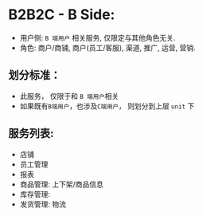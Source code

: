 # B2B2C - B Side:

- 用户侧: `B 端用户` 相关服务, 仅限定与其他角色无关.
- 角色: 商户/商铺, 商户(员工/客服), 渠道, 推广, 运营, 营销.

## 划分标准：

- 此服务， 仅限于和 `B 端用户`相关
- 如果既有`B端用户`，也涉及`C端用户`， 则划分到上层 `unit` 下

## 服务列表:

- 店铺
- 员工管理
- 报表
- 商品管理: 上下架/商品信息
- 库存管理:
- 发货管理: 物流





